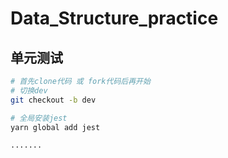 # Data_Structure_practice

## 单元测试
```bash
# 首先clone代码 或 fork代码后再开始
# 切换dev
git checkout -b dev

# 全局安装jest
yarn global add jest

.......
```